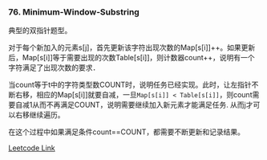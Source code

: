 ### 76. Minimum-Window-Substring  

典型的双指针题型。

对于每个新加入的元素s[j]，首先更新该字符出现次数的Map[s[i]]++。如果更新后，Map[s[i]]等于需要出现的次数Table[s[i]]，则计数器count++，说明有一个字符满足了出现次数的要求．

当count等于t中的字符类型数COUNT时，说明任务已经实现。此时，让左指针不断右移，相应的Map[s[i]]就要自减，一旦`Map[s[i]] < Table[s[i]]`，则count需要自减1从而不再满足COUNT，说明需要继续加入新元素才能满足任务. 从而j才可以右移继续遍历。

在这个过程中如果满足条件count==COUNT，都需要不断更新和记录结果。


[Leetcode Link](https://leetcode.com/problems/minimum-window-substring)
